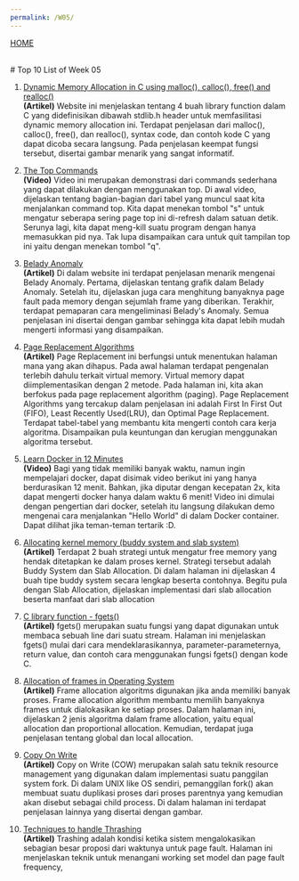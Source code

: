 ```yaml
---
permalink: /W05/
---
```

[HOME](../)

<br>
# Top 10 List of Week 05


1. [Dynamic Memory Allocation in C using malloc(), calloc(), free() and realloc()](https://www.geeksforgeeks.org/dynamic-memory-allocation-in-c-using-malloc-calloc-free-and-realloc/)<br>
<b>(Artikel)</b> Website ini menjelaskan tentang 4 buah library function dalam C yang didefinisikan dibawah stdlib.h header untuk memfasilitasi dynamic memory allocation ini. 
Terdapat penjelasan dari malloc(), calloc(), free(), dan realloc(), syntax code, dan contoh kode C yang dapat dicoba secara langsung. Pada penjelasan keempat fungsi tersebut, disertai gambar menarik yang sangat informatif.

2. [The Top Commands](https://www.youtube.com/watch?v=jB6dS3_xdBA)<br>
<b>(Video)</b> Video ini merupakan demonstrasi dari commands sederhana yang dapat dilakukan dengan menggunakan top. Di awal video, dijelaskan tentang bagian-bagian dari tabel yang muncul saat kita menjalankan command top. Kita dapat menekan tombol "s" untuk mengatur seberapa sering page top ini di-refresh dalam satuan detik. Serunya lagi, kita dapat meng-kill suatu program dengan hanya memasukkan pid nya. Tak lupa disampaikan cara untuk quit tampilan top ini yaitu dengan menekan tombol "q".

3. [Belady Anomaly](https://prepinsta.com/operating-systems/beladys-anomaly/)<br>
<b>(Artikel)</b> Di dalam website ini terdapat penjelasan menarik mengenai Belady Anomaly. Pertama, dijelaskan tentang grafik dalam Belady Anomaly. Setelah itu, dijelaskan juga cara menghitung banyaknya page fault pada memory dengan sejumlah frame yang diberikan. Terakhir, terdapat pemaparan cara mengeliminasi Belady's Anomaly. Semua penjelasan ini disertai dengan gambar sehingga kita dapat lebih mudah mengerti informasi yang disampaikan.

4. [Page Replacement Algorithms](https://afteracademy.com/blog/what-are-the-page-replacement-algorithms)<br>
<b>(Artikel)</b> Page Replacement ini berfungsi untuk menentukan halaman mana yang akan dihapus. Pada awal halaman terdapat pengenalan terlebih dahulu terkait virtual memory. Virtual memory dapat diimplementasikan dengan 2 metode. Pada halaman ini, kita akan berfokus pada page replacement algorithm (paging). Page Replacement Algorithms yang tercakup dalam penjelasan ini adalah First In First Out (FIFO), Least Recently Used(LRU), dan Optimal Page Replacement. Terdapat tabel-tabel yang membantu kita mengerti contoh cara kerja algoritma. Disampaikan pula keuntungan dan kerugian menggunakan algoritma tersebut.

5. [Learn Docker in 12 Minutes](https://www.youtube.com/watch?v=YFl2mCHdv24)<br>
<b>(Video)</b> Bagi yang tidak memiliki banyak waktu, namun ingin mempelajari docker, dapat disimak video berikut ini yang hanya berdurasikan 12 menit. Bahkan, jika diputar dengan kecepatan 2x, kita dapat mengerti docker hanya dalam waktu 6 menit! Video ini dimulai dengan pengertian dari docker, setelah itu langsung dilakukan demo mengenai cara menjalankan "Hello World" di dalam Docker container. Dapat dilihat jika teman-teman tertarik :D.

6. [Allocating kernel memory (buddy system and slab system)](https://www.geeksforgeeks.org/operating-system-allocating-kernel-memory-buddy-system-slab-system/)<br>
<b>(Artikel)</b> Terdapat 2 buah strategi untuk mengatur free memory yang hendak ditetapkan ke dalam proses kernel. Strategi tersebut adalah Buddy System dan Slab Allocation. Di dalam halaman ini dijelaskan 4 buah tipe buddy system secara lengkap beserta contohnya. Begitu pula dengan Slab Allocation, dijelaskan implementasi dari slab allocation beserta manfaat dari slab allocation

7. [C library function - fgets()](https://www.tutorialspoint.com/c_standard_library/c_function_fgets.htm)<br>
<b>(Artikel)</b> fgets() merupakan suatu fungsi yang dapat digunakan untuk membaca sebuah line dari suatu stream. Halaman ini menjelaskan fgets() mulai dari cara mendeklarasikannya, parameter-parameternya, return value, dan contoh cara menggunakan fungsi fgets() dengan kode C.

8. [Allocation of frames in Operating System](https://www.geeksforgeeks.org/operating-system-allocation-frames/)<br>
<b>(Artikel)</b> Frame allocation algoritms digunakan jika anda memiliki banyak proses. Frame allocation algorithm membantu memilih banyaknya frames untuk dialokasikan ke setiap proses. Dalam halaman ini, dijelaskan 2 jenis algoritma dalam frame allocation, yaitu equal allocation dan proportional allocation. Kemudian, terdapat juga penjelasan tentang global dan local allocation.

9. [Copy On Write](https://www.geeksforgeeks.org/copy-on-write/)<br>
<b>(Artikel)</b> Copy on Write (COW) merupakan salah satu teknik resource management yang digunakan dalam implementasi suatu panggilan system fork. Di dalam UNIX like OS sendiri, pemanggilan fork() akan membuat suatu duplikasi proses dari proses parentnya yang kemudian akan disebut sebagai child process. Di dalam halaman ini terdapat penjelasan lainnya yang disertai dengan gambar.

10. [Techniques to handle Thrashing](https://www.geeksforgeeks.org/techniques-to-handle-thrashing/)<br>
<b>(Artikel)</b> Trashing adalah kondisi ketika sistem mengalokasikan sebagian besar proposi dari waktunya untuk page fault. Halaman ini menjelaskan teknik untuk menangani working set model dan page fault frequency,
